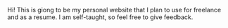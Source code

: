 
Hi! This is giong to be my personal website that I plan to use for freelance and as a resume.
I am self-taught, so feel free to give feedback.

